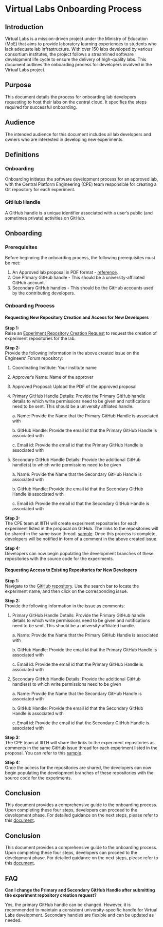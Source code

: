 # Virtual Labs Onboarding Process

## Introduction

Virtual Labs is a mission-driven project under the Ministry of Education (MoE) that aims to provide laboratory learning experiences to students who lack adequate lab infrastructure. With over 150 labs developed by various consortium institutes, the project follows a streamlined software development life cycle to ensure the delivery of high-quality labs. This document outlines the onboarding process for developers involved in the Virtual Labs project.

## Purpose

This document details the process for onboarding lab developers requesting to host their labs on the central cloud. It specifies the steps required for successful onboarding.

## Audience

The intended audience for this document includes all lab developers and owners who are interested in developing new experiments.

## Definitions

### Onboarding
Onboarding initiates the software development process for an approved lab, with the Central Platform Engineering (CPE) team responsible for creating a Git repository for each experiment.

### GitHub Handle
A GitHub handle is a unique identifier associated with a user’s public (and sometimes private) activities on GitHub.

## Onboarding

### Prerequisites

Before beginning the onboarding process, the following prerequisites must be met:

1. An Approved lab proposal in PDF format - [reference](https://drive.google.com/file/d/1yjLMM96kxYnQ4_DiDOwFhdqLG0--0Z1P/view?usp=drive_link).
2. One Primary GitHub handle - This should be a university-affiliated GitHub account.
3. Secondary GitHub handles - This should be the GitHub accounts used by the contributing developers.

### Onboarding Process 
#### Requesting New Repository Creation and Access for New Developers

**Step 1:**  
Raise an [Experiment Repository Creation Request](https://github.com/virtual-labs/engineers-forum/issues/new?assignees=&labels=Phase-3%2C+create+experiment+repos&template=experiment-repository-creation-request.md&title=Experiment+Repository+Creation+Request+for+%3Cfill+the+lab+name+here%3E) to request the creation of experiment repositories for the lab.

**Step 2:**  
Provide the following information in the above created issue on the Engineers’ Forum repository:
 1. Coordinating Institute: Your institute name
 2. Approver’s Name: Name of the approver
 3. Approved Proposal: Upload the PDF of the approved proposal
 4. Primary GitHub Handle Details: Provide the Primary GitHub handle details to which write permissions need to be given and notifications need to be sent. This should be a university affliated handle. 
    
     a. Name: Provide the Name that the Primary GitHub Handle is associated with

     b. GitHub Handle: Provide the email id that the Primary GitHub Handle is associated with

     c. Email id: Provide the email id that the Primary GitHub Handle is associated with
    
 5. Secondary GitHub Handle Details: Provide the additional GitHub handle(s) to which write permissions need to be given

     a. Name: Provide the Name that the Secondary GitHub Handle is associated with
    
     b. GitHub Handle: Provide the email id that the Secondary GitHub Handle is associated with
    
     c. Email id: Provide the email id that the Secondary GitHub Handle is associated with

**Step 3:**  
The CPE team at IIITH will create experiment repositories for each experiment listed in the proposal on GitHub. The links to the repositories will be shared in the same issue thread. [sample](https://github.com/virtual-labs/engineers-forum/issues/673#issuecomment-779564300). Once this process is complete, developers will be notified in form of a comment in the above created issue. 

**Step 4:**  
Developers can now begin populating the development branches of these repositories with the source code for the experiments.

#### Requesting Access to Existing Repositories for New Developers
**Step 1:**  
Navigate to the [GitHub repository](https://github.com/virtual-labs/engineers-forum/issues). Use the search bar to locate the experiment name, and then click on the corresponding issue.

**Step 2:**  
Provide the following information in the issue as comments:
 1. Primary GitHub Handle Details: Provide the Primary GitHub handle details to which write permissions need to be given and notifications need to be sent. This should be a university-affiliated handle. 
    
     a. Name: Provide the Name that the Primary GitHub Handle is associated with

     b. GitHub Handle: Provide the email id that the Primary GitHub Handle is associated with

     c. Email id: Provide the email id that the Primary GitHub Handle is associated with
    
 2. Secondary GitHub Handle Details: Provide the additional GitHub handle(s) to which write permissions need to be given
 
     a. Name: Provide the Name that the Secondary GitHub Handle is associated with
   
     b. GitHub Handle: Provide the email id that the Secondary GitHub Handle is associated with
    
     c. Email id: Provide the email id that the Secondary GitHub Handle is associated with

**Step 3:**  
The CPE team at IIITH will share the links to the experiment repositories as comments in the same GitHub issue thread for each experiment listed in the proposal. You can refer to this [sample](https://github.com/virtual-labs/engineers-forum/issues/673#issuecomment-779564300). 

**Step 4:**  
Once the access for the repositories are shared, the developers can now begin populating the development branches of these repositories with the source code for the experiments.


## Conclusion

This document provides a comprehensive guide to the onboarding process. Upon completing these four steps, developers can proceed to the development phase. For detailed guidance on the next steps, please refer to this [document](https://github.com/virtual-labs/engineers-forum/blob/master/ph4/services/development-process.md).

## Conclusion

This document provides a comprehensive guide to the onboarding process. Upon completing these four steps, developers can proceed to the development phase. For detailed guidance on the next steps, please refer to this [document](https://github.com/virtual-labs/engineers-forum/blob/master/ph4/services/development-process.md).



## FAQ

**Can I change the Primary and Secondary GitHub Handle after submitting the experiment repository creation request?**

Yes, the primary GitHub handle can be changed. However, it is recommended to maintain a consistent university-specific handle for Virtual Labs development. Secondary handles are flexible and can be updated as needed.
